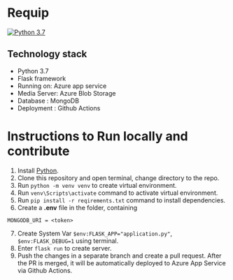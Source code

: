 # Requip
<ABOUT>


[![Python 3.7](https://img.shields.io/badge/python-3.7+-blue.svg)](https://www.python.org/downloads/release/python-370/)

## Technology stack

- Python 3.7
- Flask framework
- Running on: Azure app service
- Media Server: Azure Blob Storage
- Database : MongoDB
- Deployment : Github Actions
    
# Instructions to Run locally and contribute
1. Install [Python](https://www.python.org/downloads/).
2. Clone this repository and open terminal, change directory to the repo.
3. Run `python -m venv venv` to create virtual environment.
4. Run `venv\Scripts\activate` command to activate virtual environment.
5. Run `pip install -r reqirements.txt` command to install dependencies.
6. Create a **.env** file in the folder, containing

```
MONGODB_URI = <token>
```
7. Create System Var `$env:FLASK_APP="application.py"`, `$env:FLASK_DEBUG=1` using terminal.
8. Enter `flask run` to create server.
9. Push the changes in a separate branch and create a pull request. After the PR is merged, it will be automatically deployed to Azure App Service via Github Actions.
